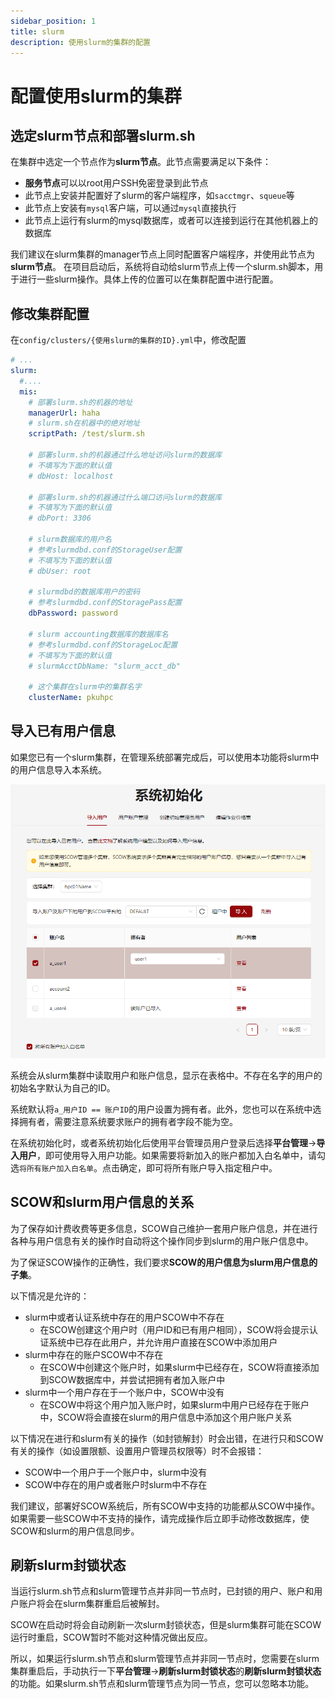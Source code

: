 ```yaml
---
sidebar_position: 1
title: slurm
description: 使用slurm的集群的配置
---
```


# 配置使用slurm的集群

## 选定slurm节点和部署slurm.sh

在集群中选定一个节点作为**slurm节点**。此节点需要满足以下条件：

- **服务节点**可以以root用户SSH免密登录到此节点
- 此节点上安装并配置好了slurm的客户端程序，如`sacctmgr`、`squeue`等
- 此节点上安装有`mysql`客户端，可以通过`mysql`直接执行
- 此节点上运行有slurm的mysql数据库，或者可以连接到运行在其他机器上的数据库

我们建议在slurm集群的manager节点上同时配置客户端程序，并使用此节点为**slurm节点**。
在项目启动后，系统将自动给slurm节点上传一个slurm.sh脚本，用于进行一些slurm操作。具体上传的位置可以在集群配置中进行配置。

## 修改集群配置

在`config/clusters/{使用slurm的集群的ID}.yml`中，修改配置

```yaml title="config/clusters/{使用slurm的集群的集群ID}.yml"
# ...
slurm:
  #....
  mis:
    # 部署slurm.sh的机器的地址
    managerUrl: haha
    # slurm.sh在机器中的绝对地址
    scriptPath: /test/slurm.sh

    # 部署slurm.sh的机器通过什么地址访问slurm的数据库
    # 不填写为下面的默认值
    # dbHost: localhost

    # 部署slurm.sh的机器通过什么端口访问slurm的数据库
    # 不填写为下面的默认值
    # dbPort: 3306

    # slurm数据库的用户名
    # 参考slurmdbd.conf的StorageUser配置
    # 不填写为下面的默认值
    # dbUser: root

    # slurmdbd的数据库用户的密码
    # 参考slurmdbd.conf的StoragePass配置
    dbPassword: password

    # slurm accounting数据库的数据库名
    # 参考slurmdbd.conf的StorageLoc配置
    # 不填写为下面的默认值
    # slurmAcctDbName: "slurm_acct_db"

    # 这个集群在slurm中的集群名字
    clusterName: pkuhpc
```

## 导入已有用户信息

如果您已有一个slurm集群，在管理系统部署完成后，可以使用本功能将slurm中的用户信息导入本系统。

![导入已有用户信息](../init/import-users.png)

系统会从slurm集群中读取用户和账户信息，显示在表格中。不存在名字的用户的初始名字默认为自己的ID。

系统默认将`a_用户ID == 账户ID`的用户设置为拥有者。此外，您也可以在系统中选择拥有者，需要注意系统要求账户的拥有者字段不能为空。

在系统初始化时，或者系统初始化后使用平台管理员用户登录后选择**平台管理**->**导入用户**，即可使用导入用户功能。如果需要将新加入的账户都加入白名单中，请勾选`将所有账户加入白名单`。点击确定，即可将所有账户导入指定租户中。

## SCOW和slurm用户信息的关系

为了保存如计费收费等更多信息，SCOW自己维护一套用户账户信息，并在进行各种与用户信息有关的操作时自动将这个操作同步到slurm的用户账户信息中。

为了保证SCOW操作的正确性，我们要求**SCOW的用户信息为slurm用户信息的子集**。

以下情况是允许的：

- slurm中或者认证系统中存在的用户SCOW中不存在
    - 在SCOW创建这个用户时（用户ID和已有用户相同），SCOW将会提示认证系统中已存在此用户，并允许用户直接在SCOW中添加用户
- slurm中存在的账户SCOW中不存在
    - 在SCOW中创建这个账户时，如果slurm中已经存在，SCOW将直接添加到SCOW数据库中，并尝试把拥有者加入账户中
- slurm中一个用户存在于一个账户中，SCOW中没有
    - 在SCOW中将这个用户加入账户时，如果slurm中用户已经存在于账户中，SCOW将会直接在slurm的用户信息中添加这个用户账户关系

以下情况在进行和slurm有关的操作（如封锁解封）时会出错，在进行只和SCOW有关的操作（如设置限额、设置用户管理员权限等）时不会报错：

- SCOW中一个用户于一个账户中，slurm中没有
- SCOW中存在的用户或者账户时slurm中不存在

我们建议，部署好SCOW系统后，所有SCOW中支持的功能都从SCOW中操作。如果需要一些SCOW中不支持的操作，请完成操作后立即手动修改数据库，使SCOW和slurm的用户信息同步。

## 刷新slurm封锁状态

当运行slurm.sh节点和slurm管理节点并非同一节点时，已封锁的用户、账户和用户账户将会在slurm集群重启后被解封。

SCOW在启动时将会自动刷新一次slurm封锁状态，但是slurm集群可能在SCOW运行时重启，SCOW暂时不能对这种情况做出反应。

所以，如果运行slurm.sh节点和slurm管理节点并非同一节点时，您需要在slurm集群重启后，手动执行一下**平台管理**->**刷新slurm封锁状态**的**刷新slurm封锁状态**的功能。如果slurm.sh节点和slurm管理节点为同一节点，您可以忽略本功能。